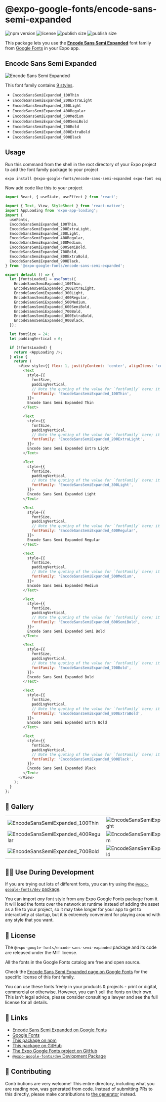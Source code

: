 # @expo-google-fonts/encode-sans-semi-expanded

![npm version](https://flat.badgen.net/npm/v/@expo-google-fonts/encode-sans-semi-expanded)
![license](https://flat.badgen.net/github/license/expo/google-fonts)
![publish size](https://flat.badgen.net/packagephobia/install/@expo-google-fonts/encode-sans-semi-expanded)
![publish size](https://flat.badgen.net/packagephobia/publish/@expo-google-fonts/encode-sans-semi-expanded)

This package lets you use the [**Encode Sans Semi Expanded**](https://fonts.google.com/specimen/Encode+Sans+Semi+Expanded) font family from [Google Fonts](https://fonts.google.com/) in your Expo app.

## Encode Sans Semi Expanded

![Encode Sans Semi Expanded](./font-family.png)

This font family contains [9 styles](#-gallery).

- `EncodeSansSemiExpanded_100Thin`
- `EncodeSansSemiExpanded_200ExtraLight`
- `EncodeSansSemiExpanded_300Light`
- `EncodeSansSemiExpanded_400Regular`
- `EncodeSansSemiExpanded_500Medium`
- `EncodeSansSemiExpanded_600SemiBold`
- `EncodeSansSemiExpanded_700Bold`
- `EncodeSansSemiExpanded_800ExtraBold`
- `EncodeSansSemiExpanded_900Black`

## Usage

Run this command from the shell in the root directory of your Expo project to add the font family package to your project
```sh
expo install @expo-google-fonts/encode-sans-semi-expanded expo-font expo-app-loading
```

Now add code like this to your project
```js
import React, { useState, useEffect } from 'react';

import { Text, View, StyleSheet } from 'react-native';
import AppLoading from 'expo-app-loading';
import {
  useFonts,
  EncodeSansSemiExpanded_100Thin,
  EncodeSansSemiExpanded_200ExtraLight,
  EncodeSansSemiExpanded_300Light,
  EncodeSansSemiExpanded_400Regular,
  EncodeSansSemiExpanded_500Medium,
  EncodeSansSemiExpanded_600SemiBold,
  EncodeSansSemiExpanded_700Bold,
  EncodeSansSemiExpanded_800ExtraBold,
  EncodeSansSemiExpanded_900Black,
} from '@expo-google-fonts/encode-sans-semi-expanded';

export default () => {
  let [fontsLoaded] = useFonts({
    EncodeSansSemiExpanded_100Thin,
    EncodeSansSemiExpanded_200ExtraLight,
    EncodeSansSemiExpanded_300Light,
    EncodeSansSemiExpanded_400Regular,
    EncodeSansSemiExpanded_500Medium,
    EncodeSansSemiExpanded_600SemiBold,
    EncodeSansSemiExpanded_700Bold,
    EncodeSansSemiExpanded_800ExtraBold,
    EncodeSansSemiExpanded_900Black,
  });

  let fontSize = 24;
  let paddingVertical = 6;

  if (!fontsLoaded) {
    return <AppLoading />;
  } else {
    return (
      <View style={{ flex: 1, justifyContent: 'center', alignItems: 'center' }}>
        <Text
          style={{
            fontSize,
            paddingVertical,
            // Note the quoting of the value for `fontFamily` here; it expects a string!
            fontFamily: 'EncodeSansSemiExpanded_100Thin',
          }}>
          Encode Sans Semi Expanded Thin
        </Text>

        <Text
          style={{
            fontSize,
            paddingVertical,
            // Note the quoting of the value for `fontFamily` here; it expects a string!
            fontFamily: 'EncodeSansSemiExpanded_200ExtraLight',
          }}>
          Encode Sans Semi Expanded Extra Light
        </Text>

        <Text
          style={{
            fontSize,
            paddingVertical,
            // Note the quoting of the value for `fontFamily` here; it expects a string!
            fontFamily: 'EncodeSansSemiExpanded_300Light',
          }}>
          Encode Sans Semi Expanded Light
        </Text>

        <Text
          style={{
            fontSize,
            paddingVertical,
            // Note the quoting of the value for `fontFamily` here; it expects a string!
            fontFamily: 'EncodeSansSemiExpanded_400Regular',
          }}>
          Encode Sans Semi Expanded Regular
        </Text>

        <Text
          style={{
            fontSize,
            paddingVertical,
            // Note the quoting of the value for `fontFamily` here; it expects a string!
            fontFamily: 'EncodeSansSemiExpanded_500Medium',
          }}>
          Encode Sans Semi Expanded Medium
        </Text>

        <Text
          style={{
            fontSize,
            paddingVertical,
            // Note the quoting of the value for `fontFamily` here; it expects a string!
            fontFamily: 'EncodeSansSemiExpanded_600SemiBold',
          }}>
          Encode Sans Semi Expanded Semi Bold
        </Text>

        <Text
          style={{
            fontSize,
            paddingVertical,
            // Note the quoting of the value for `fontFamily` here; it expects a string!
            fontFamily: 'EncodeSansSemiExpanded_700Bold',
          }}>
          Encode Sans Semi Expanded Bold
        </Text>

        <Text
          style={{
            fontSize,
            paddingVertical,
            // Note the quoting of the value for `fontFamily` here; it expects a string!
            fontFamily: 'EncodeSansSemiExpanded_800ExtraBold',
          }}>
          Encode Sans Semi Expanded Extra Bold
        </Text>

        <Text
          style={{
            fontSize,
            paddingVertical,
            // Note the quoting of the value for `fontFamily` here; it expects a string!
            fontFamily: 'EncodeSansSemiExpanded_900Black',
          }}>
          Encode Sans Semi Expanded Black
        </Text>
      </View>
    );
  }
};

```

## 🔡 Gallery


||||
|-|-|-|
|![EncodeSansSemiExpanded_100Thin](./EncodeSansSemiExpanded_100Thin.ttf.png)|![EncodeSansSemiExpanded_200ExtraLight](./EncodeSansSemiExpanded_200ExtraLight.ttf.png)|![EncodeSansSemiExpanded_300Light](./EncodeSansSemiExpanded_300Light.ttf.png)||
|![EncodeSansSemiExpanded_400Regular](./EncodeSansSemiExpanded_400Regular.ttf.png)|![EncodeSansSemiExpanded_500Medium](./EncodeSansSemiExpanded_500Medium.ttf.png)|![EncodeSansSemiExpanded_600SemiBold](./EncodeSansSemiExpanded_600SemiBold.ttf.png)||
|![EncodeSansSemiExpanded_700Bold](./EncodeSansSemiExpanded_700Bold.ttf.png)|![EncodeSansSemiExpanded_800ExtraBold](./EncodeSansSemiExpanded_800ExtraBold.ttf.png)|![EncodeSansSemiExpanded_900Black](./EncodeSansSemiExpanded_900Black.ttf.png)||


## 👩‍💻 Use During Development

If you are trying out lots of different fonts, you can try using the [`@expo-google-fonts/dev` package](https://github.com/expo/google-fonts/tree/master/font-packages/dev#readme).

You can import *any* font style from any Expo Google Fonts package from it. It will load the fonts
over the network at runtime instead of adding the asset as a file to your project, so it may take longer
for your app to get to interactivity at startup, but it is extremely convenient
for playing around with any style that you want.

## 📖 License

The `@expo-google-fonts/encode-sans-semi-expanded` package and its code are released under the MIT license.

All the fonts in the Google Fonts catalog are free and open source.

Check the [Encode Sans Semi Expanded page on Google Fonts](https://fonts.google.com/specimen/Encode+Sans+Semi+Expanded) for the specific license of this font family.

You can use these fonts freely in your products & projects - print or digital, commercial or otherwise. However, you can't sell the fonts on their own. This isn't legal advice, please consider consulting a lawyer and see the full license for all details.

## 🔗 Links

- [Encode Sans Semi Expanded on Google Fonts](https://fonts.google.com/specimen/Encode+Sans+Semi+Expanded)
- [Google Fonts](https://fonts.google.com/)
- [This package on npm](https://www.npmjs.com/package/@expo-google-fonts/encode-sans-semi-expanded)
- [This package on GitHub](https://github.com/expo/google-fonts/tree/master/font-packages/encode-sans-semi-expanded)
- [The Expo Google Fonts project on GitHub](https://github.com/expo/google-fonts)
- [`@expo-google-fonts/dev` Devlopment Package](https://github.com/expo/google-fonts/tree/master/font-packages/dev)

## 🤝 Contributing

Contributions are very welcome! This entire directory, including what you are reading now, was generated from code. Instead of submitting PRs to this directly, please make contributions to [the generator](https://github.com/expo/google-fonts/tree/master/packages/generator) instead.
